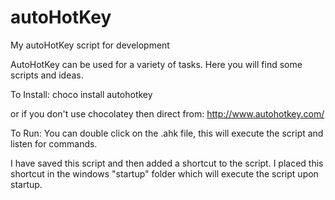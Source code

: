 # autoHotKey
My autoHotKey script for development

AutoHotKey can be used for a variety of tasks. Here you will find some scripts and ideas.

To Install:
choco install autohotkey

or if you don't use chocolatey then direct from: http://www.autohotkey.com/

To Run:
You can double click on the .ahk file, this will execute the script and listen for commands.

I have saved this script and then added a shortcut to the script. I placed this shortcut in the windows "startup" folder which will execute the script upon startup.

